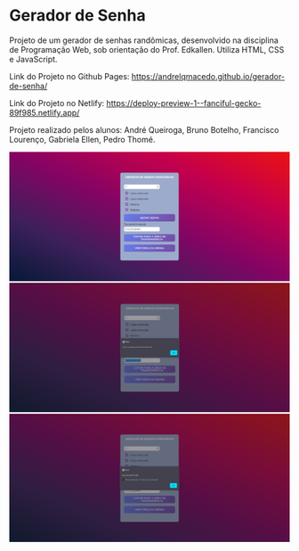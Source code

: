 # Gerador de Senha
Projeto de um gerador de senhas randômicas, desenvolvido na disciplina de Programação Web, sob orientação do Prof. Edkallen. Utiliza HTML, CSS e JavaScript.

Link do Projeto no Github Pages:
https://andrelqmacedo.github.io/gerador-de-senha/

Link do Projeto no Netlify:
https://deploy-preview-1--fanciful-gecko-89f985.netlify.app/

Projeto realizado pelos alunos: André Queiroga, Bruno Botelho, Francisco Lourenço, Gabriela Ellen, Pedro Thomé.

![Imagem do index](images/gerandosenha.png)
![Imagem do index](images/copiandosenha.png)
![Imagem do index](images/verforca.png)
